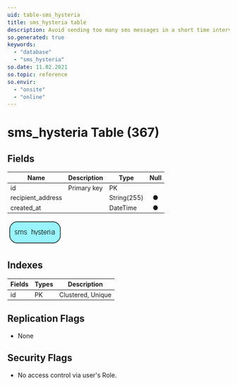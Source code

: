 ```yaml
---
uid: table-sms_hysteria
title: sms_hysteria table
description: Avoid sending too many sms messages in a short time interval to one person
so.generated: true
keywords:
  - "database"
  - "sms_hysteria"
so.date: 11.02.2021
so.topic: reference
so.envir:
  - "onsite"
  - "online"
---
```


# sms\_hysteria Table (367)

## Fields

| Name | Description | Type | Null |
|------|-------------|------|:----:|
|id|Primary key|PK| |
|recipient\_address||String(255)|&#x25CF;|
|created\_at||DateTime|&#x25CF;|


![sms_hysteria table relationship diagram](./media/sms_hysteria.png)

## Indexes

| Fields | Types | Description |
|--------|-------|-------------|
|id |PK |Clustered, Unique |

## Replication Flags

* None

## Security Flags

* No access control via user's Role.

